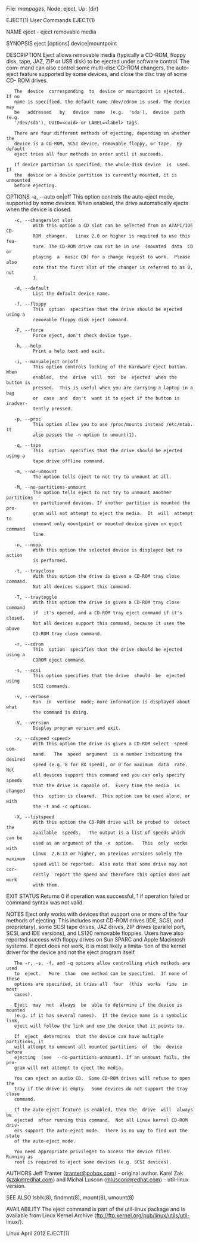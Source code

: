 File: *manpages*,  Node: eject,  Up: (dir)

EJECT(1)                         User Commands                        EJECT(1)



NAME
       eject - eject removable media

SYNOPSIS
       eject [options] device|mountpoint

DESCRIPTION
       Eject  allows  removable  media (typically a CD-ROM, floppy disk, tape,
       JAZ, ZIP or USB disk) to be ejected under software control.   The  com‐
       mand  can  also control some multi-disc CD-ROM changers, the auto-eject
       feature supported by some devices, and close the disc tray of some  CD-
       ROM drives.

       The  device  corresponding  to  device or mountpoint is ejected.  If no
       name is specified, the default name /dev/cdrom is used. The device  may
       be   addressed   by   device  name  (e.g.  'sda'),  device  path  (e.g.
       '/dev/sda'), UUID=<uuid> or LABEL=<label> tags.

       There are four different methods of ejecting, depending on whether  the
       device is a CD-ROM, SCSI device, removable floppy, or tape.  By default
       eject tries all four methods in order until it succeeds.

       If device partition is specified, the whole-disk device  is  used.   If
       the  device or a device partition is currently mounted, it is unmounted
       before ejecting.

OPTIONS
       -a, --auto on|off
              This option controls the  auto-eject  mode,  supported  by  some
              devices.   When enabled, the drive automatically ejects when the
              device is closed.

       -c, --changerslot slot
              With this option a CD slot can be selected from an ATAPI/IDE CD-
              ROM  changer.   Linux 2.0 or higher is required to use this fea‐
              ture. The CD-ROM drive can not be in use  (mounted  data  CD  or
              playing  a  music CD) for a change request to work.  Please also
              note that the first slot of the changer is referred to as 0, not
              1.

       -d, --default
              List the default device name.

       -f, --floppy
              This  option  specifies that the drive should be ejected using a
              removable floppy disk eject command.

       -F, --force
              Force eject, don't check device type.

       -h, --help
              Print a help text and exit.

       -i, --manualeject on|off
              This option controls locking of the hardware eject button.  When
              enabled,  the  drive  will  not  be  ejected  when the button is
              pressed.  This is useful when you are carrying a laptop in a bag
              or  case  and  don't  want it to eject if the button is inadver‐
              tently pressed.

       -p, --proc
              This option allow you to use /proc/mounts instead /etc/mtab.  It
              also passes the -n option to umount(1).

       -q, --tape
              This  option  specifies that the drive should be ejected using a
              tape drive offline command.

       -m, --no-unmount
              The option tells eject to not try to unmount at all.

       -M, --no-partitions-unmount
              The option tells eject to not try to unmount another  partitions
              on partitioned devices. If another partition is mounted the pro‐
              gram will not attempt to eject the media.  It  will  attempt  to
              unmount only mountpoint or mounted device given on eject command
              line.

       -n, --noop
              With this option the selected device is displayed but no  action
              is performed.

       -t, --trayclose
              With this option the drive is given a CD-ROM tray close command.
              Not all devices support this command.

       -T, --traytoggle
              With this option the drive is given a CD-ROM tray close  command
              if  it's opened, and a CD-ROM tray eject command if it's closed.
              Not all devices support this command, because it uses the  above
              CD-ROM tray close command.

       -r, --cdrom
              This  option  specifies that the drive should be ejected using a
              CDROM eject command.

       -s, --scsi
              This option specifies that the drive  should  be  ejected  using
              SCSI commands.

       -v, --verbose
              Run  in  verbose  mode; more information is displayed about what
              the command is doing.

       -V, --version
              Display program version and exit.

       -x, --cdspeed <speed>
              With this option the drive is given a CD-ROM select  speed  com‐
              mand.   The  speed  argument  is a number indicating the desired
              speed (e.g. 8 for 8X speed), or 0 for maximum  data  rate.   Not
              all devices support this command and you can only specify speeds
              that the drive is capable of.  Every time the media  is  changed
              this  option is cleared.  This option can be used alone, or with
              the -t and -c options.

       -X, --listspeed
              With this option the CD-ROM drive will be probed to  detect  the
              available  speeds.   The output is a list of speeds which can be
              used as an argument of the -x  option.   This  only  works  with
              Linux  2.6.13 or higher, on previous versions solely the maximum
              speed will be reported.  Also note that some drive may not  cor‐
              rectly  report the speed and therefore this option does not work
              with them.

EXIT STATUS
       Returns 0 if operation was successful, 1 if operation failed or command
       syntax was not valid.

NOTES
       Eject  only  works  with  devices  that support one or more of the four
       methods of ejecting.  This includes most CD-ROM drives (IDE, SCSI,  and
       proprietary),  some  SCSI tape drives, JAZ drives, ZIP drives (parallel
       port, SCSI, and IDE versions), and  LS120  removable  floppies.   Users
       have  also  reported  success with floppy drives on Sun SPARC and Apple
       Macintosh systems.  If eject does not work, it is most likely a limita‐
       tion  of  the  kernel  driver  for the device and not the eject program
       itself.

       The -r, -s, -f, and -q options allow controlling which methods are used
       to  eject.   More  than  one method can be specified.  If none of these
       options are specified, it tries all  four  (this  works  fine  in  most
       cases).

       Eject  may  not  always  be  able to determine if the device is mounted
       (e.g. if it has several names).  If the device name is a symbolic link,
       eject will follow the link and use the device that it points to.

       If  eject  determines  that the device can have multiple partitions, it
       will attempt to unmount all mounted partitions  of  the  device  before
       ejecting  (see  --no-partitions-unmount). If an unmount fails, the pro‐
       gram will not attempt to eject the media.

       You can eject an audio CD.  Some CD-ROM drives will refuse to open  the
       tray if the drive is empty.  Some devices do not support the tray close
       command.

       If the auto-eject feature is enabled, then the  drive  will  always  be
       ejected  after running this command.  Not all Linux kernel CD-ROM driv‐
       ers support the auto-eject mode.  There is no way to find out the state
       of the auto-eject mode.

       You need appropriate privileges to access the device files.  Running as
       root is required to eject some devices (e.g. SCSI devices).

AUTHORS
       Jeff Tranter ⟨tranter@pobox.com⟩ - original author.
       Karel Zak ⟨kzak@redhat.com⟩ and Michal  Luscon  ⟨mluscon@redhat.com⟩  -
       util-linux version.

SEE ALSO
       lsblk(8), findmnt(8), mount(8), umount(8)

AVAILABILITY
       The  eject  command  is part of the util-linux package and is available
       from Linux Kernel  Archive  ⟨ftp://ftp.kernel.org/pub/linux/utils/util-
       linux/⟩.



Linux                             April 2012                          EJECT(1)
